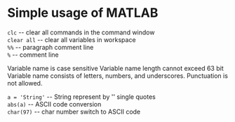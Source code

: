 # Simple usage of MATLAB

`clc` 		-- clear all commands in the command window  
`clear all` 		-- clear all variables in workspace  
`%%` 		-- paragraph comment line  
`%` 		-- comment line  

Variable name is case sensitive
Variable name length cannot exceed 63 bit
Variable name consists of letters, numbers, and underscores. Punctuation is not allowed.

`a = 'String'` -- String represent by '' single quotes  
`abs(a)` --	ASCII code conversion  
`char(97)` --	char number switch to ASCII code  
